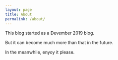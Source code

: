 ```yaml
---
layout: page
title: About
permalink: /about/
---
```


This blog started as a Devember 2019 blog.

But it can become much more than that in the future.

In the meanwhile, enyoy it please.
